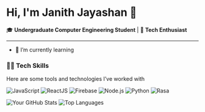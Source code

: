 # Hi, I'm **Janith Jayashan** 👋

🎓 **Undergraduate Computer Engineering Student**    | 🔧 **Tech Enthusiast**  

---

- 🌱 I’m currently learning

### 🧑‍💻 **Tech Skills**
Here are some tools and technologies I’ve worked with

![JavaScript](https://img.shields.io/badge/-JavaScript-F7DF1E?style=flat&logo=javascript&logoColor=black)
![ReactJS](https://img.shields.io/badge/-ReactJS-61DAFB?style=flat&logo=react&logoColor=black)
![Firebase](https://img.shields.io/badge/-Firebase-FFCA28?style=flat&logo=firebase&logoColor=black)
![Node.js](https://img.shields.io/badge/-Node.js-339933?style=flat&logo=node.js&logoColor=white)
![Python](https://img.shields.io/badge/-Python-3776AB?style=flat&logo=python&logoColor=white)
![Rasa](https://img.shields.io/badge/-Rasa-5A31F4?style=flat&logo=rasa&logoColor=white)


![Your GitHub Stats](https://github-readme-stats.vercel.app/api?username=janithjay&show_icons=true&theme=dark)
![Top Languages](https://github-readme-stats.vercel.app/api/top-langs/?username=janithjay&layout=compact&theme=radical)  



<!--
**janithjay/janithjay** is a ✨ _special_ ✨ repository because its `README.md` (this file) appears on your GitHub profile.

Here are some ideas to get you started:

- 🔭 I’m currently working on ...
- 🌱 I’m currently learning ...
- 👯 I’m looking to collaborate on ...
- 🤔 I’m looking for help with ...
- 💬 Ask me about ...
- 📫 How to reach me: ...
- 😄 Pronouns: ...
- ⚡ Fun fact: ...
-->
